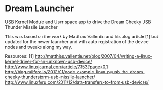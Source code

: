 Dream Launcher
===============

USB Kernel Module and User space app to drive the Dream Cheeky USB Thunder Missile Launcher

This was based on the work by Matthias Vallentin and his blog article [1] but updated for the newer launcher and with auto registration of the device nodes and tweaks along my way.

Resources:
[1] http://matthias.vallentin.net/blog/2007/04/writing-a-linux-kernel-driver-for-an-unknown-usb-device/
http://www.linuxjournal.com/article/7353?page=0,1
http://blog.milford.io/2012/01/code-example-linux-pyusb-the-dream-cheeky-thunderstorm-usb-missile-launcher/
http://www.linuxforu.com/2011/12/data-transfers-to-from-usb-devices/
